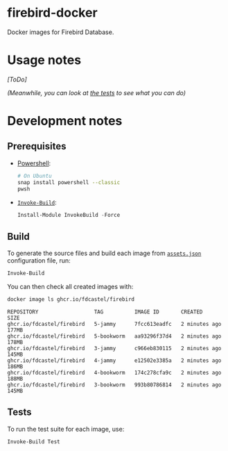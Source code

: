 # firebird-docker

Docker images for Firebird Database.



# Usage notes

_[ToDo]_

_(Meanwhile, you can look at [the tests](src/image.tests.ps1#L71) to see what you can do)_

# Development notes

## Prerequisites

  - [Powershell](https://github.com/PowerShell/PowerShell):
    ```bash
    # On Ubuntu
    snap install powershell --classic
    pwsh
    ```

  - [`Invoke-Build`](https://github.com/nightroman/Invoke-Build):
    ```powershell
    Install-Module InvokeBuild -Force
    ```



## Build

To generate the source files and build each image from [`assets.json`](assets.json) configuration file, run:

```bash
Invoke-Build
```

You can then check all created images with:

```bash
docker image ls ghcr.io/fdcastel/firebird
```

```
REPOSITORY                  TAG          IMAGE ID       CREATED         SIZE
ghcr.io/fdcastel/firebird   5-jammy      7fcc613eadfc   2 minutes ago   177MB
ghcr.io/fdcastel/firebird   5-bookworm   aa93296f37d4   2 minutes ago   178MB
ghcr.io/fdcastel/firebird   3-jammy      c966eb830115   2 minutes ago   145MB
ghcr.io/fdcastel/firebird   4-jammy      e12502e3385a   2 minutes ago   186MB
ghcr.io/fdcastel/firebird   4-bookworm   174c278cfa9c   2 minutes ago   188MB
ghcr.io/fdcastel/firebird   3-bookworm   993b80786814   2 minutes ago   145MB
```


## Tests

To run the test suite for each image, use:

```bash
Invoke-Build Test
```

